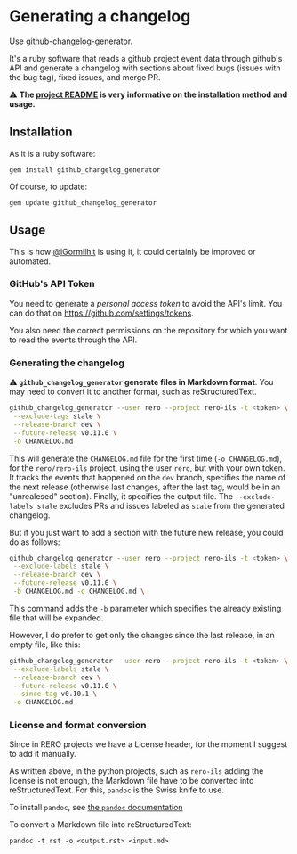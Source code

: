 # Generating a changelog

Use [github-changelog-generator][1].

It's a ruby software that reads a github project event data through github's
API and generate a changelog with sections about fixed bugs (issues with the
bug tag), fixed issues, and merge PR.

:warning: **The [project
README][2] is very informative on the installation method and usage.**

[1]: https://github.com/github-changelog-generator/github-changelog-generator
[2]: https://github.com/github-changelog-generator/github-changelog-generator/blob/master/README.md

## Installation

As it is a ruby software:

    gem install github_changelog_generator

Of course, to update:

    gem update github_changelog_generator

## Usage

This is how [@iGormilhit][im] is using it, it could certainly be improved or
automated.

[im]: https://github.com/iGormilhit

### GitHub's API Token

You need to generate a *personal access token* to avoid the API's limit. You
can do that on <https://github.com/settings/tokens>.

You also need the correct permissions on the repository for which you want to
read the events through the API.

### Generating the changelog

**:warning: `github_changelog_generator` generate files in Markdown format**.
You may need to convert it to another format, such as reStructuredText.

```bash
github_changelog_generator --user rero --project rero-ils -t <token> \
 --exclude-tags stale \
 --release-branch dev \
 --future-release v0.11.0 \
 -o CHANGELOG.md
```

This will generate the `CHANGELOG.md` file for the first time (`-o
CHANGELOG.md`), for the `rero/rero-ils` project, using the user `rero`, but
with your own token. It tracks the events that happened on the `dev` branch,
specifies the name of the next release (otherwise last changes, after the last
tag, would be in an "unrealesed" section). Finally, it specifies the output
file. The `--exclude-labels stale` excludes PRs and issues labeled as `stale`
from the generated changelog.

But if you just want to add a section with the future new release, you could do
as follows:

```bash
github_changelog_generator --user rero --project rero-ils -t <token> \
 --exclude-labels stale \
 --release-branch dev \
 --future-release v0.11.0 \
 -b CHANGELOG.md -o CHANGELOG.md \
```

This command adds the `-b` parameter which specifies the already existing file
that will be expanded.

However, I do prefer to get only the changes since the last release, in an
empty file, like this:

```bash
github_changelog_generator --user rero --project rero-ils -t <token> \
 --exclude-labels stale \
 --release-branch dev \
 --future-release v0.11.0 \
 --since-tag v0.10.1 \
 -o CHANGELOG.md
```

### License and format conversion

Since in RERO projects we have a License header, for the moment I suggest to
add it manually.

As written above, in the python projects, such as `rero-ils` adding the license
is not enough, the Markdown file have to be converted into reStructuredText.
For this, `pandoc` is the Swiss knife to use.

To install `pandoc`, see [the `pandoc`
documentation](https://pandoc.org/installing.html)

To convert a Markdown file into reStructuredText:

    pandoc -t rst -o <output.rst> <input.md>
